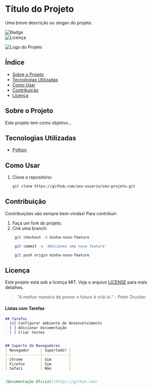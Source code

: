 # Título do Projeto
Uma breve descrição ou slogan do projeto.

![Badge](https://img.shields.io/badge/versão-1.0.0-brightgreen)  
![Licença](https://img.shields.io/badge/licença-MIT-blue)

![Logo do Projeto](caminho/para/imagem.png)


## Índice
- [Sobre o Projeto](#sobre-o-projeto)
- [Tecnologias Utilizadas](#tecnologias-utilizadas)
- [Como Usar](#como-usar)
- [Contribuição](#contribuição)
- [Licença](#licença)


## Sobre o Projeto
Este projeto tem como objetivo...


## Tecnologias Utilizadas
- [Python](https://www.python.org/)

## Como Usar
1. Clone o repositório:
   ```bash
   git clone https://github.com/seu-usuario/seu-projeto.git


## Contribuição
Contribuições são sempre bem-vindas! Para contribuir:
1. Faça um fork do projeto.
2. Crie uma branch:
   ```bash
    git checkout -b minha-nova-feature

    git commit -m 'Adicionei uma nova feature'

    git push origin minha-nova-feature

## Licença
Este projeto está sob a licença MIT. Veja o arquivo [LICENSE](LICENSE) para mais detalhes.

> "A melhor maneira de prever o futuro é criá-lo." - Peter Drucker


#### Listas com Tarefas
```markdown
## Tarefas
- [x] Configurar ambiente de desenvolvimento
- [ ] Adicionar documentação
- [ ] Criar testes


## Suporte de Navegadores
| Navegador     | Suportado? |
|---------------|------------|
| Chrome        | Sim        |
| Firefox       | Sim        |
| Safari        | Não        |


[Documentação Oficial](https://github.com)
